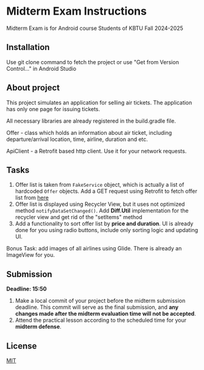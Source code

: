 # Midterm Exam Instructions

Midterm Exam is for Android course Students of KBTU Fall 2024-2025

## Installation

Use git clone command to fetch the project or use "Get from Version Control..." in Android Studio

## About project

This project simulates an application for selling air tickets. The application has only one page for issuing tickets.

All necessary libraries are already registered in the build.gradle file.

Offer - class which holds an information about air ticket, including departure/arrival location, time, airline, duration and etc.

ApiClient - a Retrofit based http client. Use it for your network requests.


## Tasks

1. Offer list is taken from `FakeService` object, which is actually a list of hardcoded `Offer` objects. Add a GET request using Retrofit to fetch offer list from [here](https://my-json-server.typicode.com/estharossa/fake-api-demo/offer_list)
2. Offer list is displayed using Recycler View, but it uses not optimized method `notifyDataSetChanged()`. Add **Diff.Util** implementation for the recycler view and get rid of the "setItems" method
3. Add a functionality to sort offer list by **price and duration**. UI is already done for you using radio buttons, include only sorting logic and updating UI.

Bonus Task: add images of all airlines using Glide. There is already an ImageView for you.

## Submission

**Deadline: 15:50**

1. Make a local commit of your project before the midterm submission deadline. This commit will serve as the final submission, and **any changes made after the midterm evaluation time will not be accepted**.
2. Attend the practical lesson according to the scheduled time for your **midterm defense**.

## License

[MIT](https://choosealicense.com/licenses/mit/)
